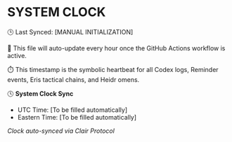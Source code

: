 # SYSTEM CLOCK

🕒 Last Synced: [MANUAL INITIALIZATION]

📍 This file will auto-update every hour once the GitHub Actions workflow is active.

⏱️ This timestamp is the symbolic heartbeat for all Codex logs, Reminder events, Eris tactical chains, and Heidr omens.

🕓 **System Clock Sync**

- UTC Time: [To be filled automatically]
- Eastern Time: [To be filled automatically]

_Clock auto-synced via Clair Protocol_
